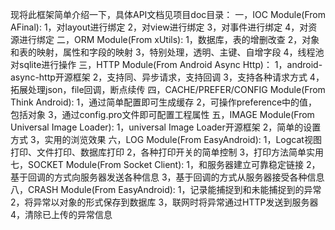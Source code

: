 现将此框架简单介绍一下，具体API文档见项目doc目录：
一，IOC Module(From AFinal):
1，对layout进行绑定
2，对view进行绑定
3，对事件进行绑定
4，对资源进行绑定
二，ORM Module(From xUtils):
1，数据库，表的增删改查
2，对象和表的映射，属性和字段的映射
3，特别处理，透明、主键、自增字段
4，线程池对sqlite进行操作
三，HTTP Module(From Android Async Http)：
1，android-async-http开源框架
2，支持同、异步请求，支持回调
3，支持各种请求方式
4，拓展处理json，file回调，断点续传
四，CACHE/PREFER/CONFIG Module(From Think Android):
1，通过简单配置即可生成缓存
2，可操作preference中的值，包括对象
3，通过config.pro文件即可配置工程属性
五，IMAGE Module(From Universal Image Loader):
1，universal Image Loader开源框架
2，简单的设置方式
3，实用的浏览效果
六，LOG Module(From EasyAndroid):
1，Logcat视图打印、文件打印、数据库打印
2，各种打印开关的简单控制
3，打印方法简单实用
七，SOCKET Module(From Socket Client):
1，和服务器建立可靠稳定链接
2，基于回调的方式向服务器发送各种信息
3，基于回调的方式从服务器接受各种信息
八，CRASH Module(From EasyAndroid):
1，记录能捕捉到和未能捕捉到的异常
2，将异常以对象的形式保存到数据库
3，联网时将异常通过HTTP发送到服务器
4，清除已上传的异常信息
